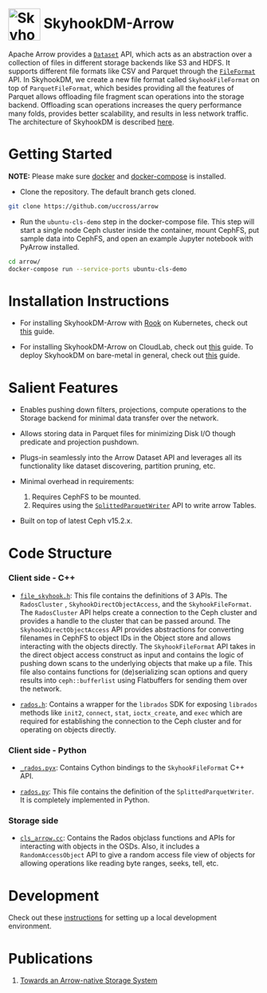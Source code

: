 <!---
  Licensed to the Apache Software Foundation (ASF) under one
  or more contributor license agreements.  See the NOTICE file
  distributed with this work for additional information
  regarding copyright ownership.  The ASF licenses this file
  to you under the Apache License, Version 2.0 (the
  "License"); you may not use this file except in compliance
  with the License.  You may obtain a copy of the License at

    http://www.apache.org/licenses/LICENSE-2.0

  Unless required by applicable law or agreed to in writing,
  software distributed under the License is distributed on an
  "AS IS" BASIS, WITHOUT WARRANTIES OR CONDITIONS OF ANY
  KIND, either express or implied.  See the License for the
  specific language governing permissions and limitations
  under the License.
-->
# <img src="https://iris-hep.org/assets/logos/skyhookdmLogoJeff.png" width="64" valign="middle" alt="Skyhook"/> SkyhookDM-Arrow

Apache Arrow provides a [`Dataset`](https://arrow.apache.org/docs/cpp/api/dataset.html) API, which acts as an abstraction over a collection of files in different storage backends like S3 and HDFS. It supports different file formats like CSV and Parquet through the [`FileFormat`](https://arrow.apache.org/docs/cpp/api/dataset.html#_CPPv4N5arrow7dataset10FileFormatE) API. In SkyhookDM, we create a new file format called `SkyhookFileFormat` on top of `ParquetFileFormat`, which besides providing all the features of Parquet allows offloading file fragment scan operations into the storage backend. Offloading scan operations increases the query performance many folds, provides better scalability, and results in less network traffic. The architecture of SkyhookDM is described [here](./docs/architecture.md).

# Getting Started

**NOTE:** Please make sure [docker](https://docs.docker.com/engine/install/ubuntu/) and [docker-compose](https://docs.docker.com/compose/install/) is installed.

* Clone the repository. The default branch gets cloned.
```bash
git clone https://github.com/uccross/arrow
```

* Run the `ubuntu-cls-demo` step in the docker-compose file. This step will start a single node Ceph cluster inside the container, mount CephFS, put sample data into CephFS, and open an example Jupyter notebook with PyArrow installed.
```bash
cd arrow/
docker-compose run --service-ports ubuntu-cls-demo
```

# Installation Instructions

* For installing SkyhookDM-Arrow with [Rook](https://rook.io) on Kubernetes, check out [this](https://github.com/uccross/skyhookdm-arrow-docker/blob/master/README.md#deploying-skyhookdm-arrow-on-a-rook-cluster) guide.

* For installing SkyhookDM-Arrow on CloudLab, check out [this](https://github.com/uccross/skyhookdm-workflows/tree/master/cloudlab#deploy-ceph-skyhookdm-on-cloudlab) guide. To deploy SkyhookDM on bare-metal in general, check out [this](docs/deploy.md) guide.

# Salient Features

* Enables pushing down filters, projections, compute operations to the Storage backend for minimal data transfer over the network.

* Allows storing data in Parquet files for minimizing Disk I/O though predicate and projection pushdown.

* Plugs-in seamlessly into the Arrow Dataset API and leverages all its functionality like dataset discovering,  partition pruning, etc.

* Minimal overhead in requirements: 
    1) Requires CephFS to be mounted. 
    2) Requires using the [`SplittedParquetWriter`](../../../../../python/pyarrow/rados.py) API to write arrow Tables.

* Built on top of latest Ceph v15.2.x.

# Code Structure

### Client side - C++

* [`file_skyhook.h`](../../dataset/file_skyhook.h): This file contains the definitions of 3 APIs. The `RadosCluster` , `SkyhookDirectObjectAccess`, and the `SkyhookFileFormat`. The `RadosCluster` API helps create a connection to the Ceph cluster and provides a handle to the cluster that can be passed around. The `SkyhookDirectObjectAccess` API provides abstractions for converting filenames in CephFS to object IDs in the Object store and allows interacting with the objects directly. The `SkyhookFileFormat` API takes in the direct object access construct as input and contains the logic of pushing down scans to the underlying objects that make up a file. This file also contains functions for (de)serializing scan options and query results into `ceph::bufferlist` using Flatbuffers for sending them over the network.

* [`rados.h`](../../dataset/rados.h): Contains a wrapper for the `librados` SDK for exposing `librados` methods like `init2`, `connect`, `stat`, `ioctx_create`, and `exec` which are required for establishing the connection to the Ceph cluster and for operating on objects directly. 

### Client side - Python

* [`_rados.pyx`](../../../../../python/pyarrow/_rados.pyx): Contains Cython bindings to the `SkyhookFileFormat` C++ API.

* [`rados.py`](../../../../../python/pyarrow/rados.py): This file contains the definition of the `SplittedParquetWriter`. It is completely implemented in Python.

### Storage side

* [`cls_arrow.cc`](./cls_arrow.cc): Contains the Rados objclass functions and APIs for interacting with objects in the OSDs. Also, it includes a `RandomAccessObject` API to give a random access file view of objects for allowing operations like reading byte ranges, seeks, tell, etc. 

# Development

Check out these [instructions](docs/contributing.md) for setting up a local development environment.

# Publications

1. [Towards an Arrow-native Storage System](https://arxiv.org/pdf/2105.09894.pdf)
